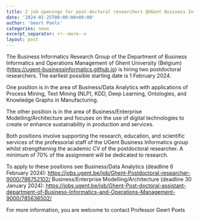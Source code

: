 ```yaml
---
title: 2 job openings for post-doctoral researchers @UGent Business Informatics
date: '2024-01-25T00:00:00+00:00'
author: 'Geert Poels'
categories: news
excerpt_separator: <!--more-->
layout: post
---
```


The Business Informatics Research Group of the Department of Business Informatics and Operations Management of Ghent University (Belgium) (<https://ugent-businessinformatics.github.io>) is hiring two postdoctoral researchers. The earliest possible starting date is 1 February 2024.

One position is in the area of Business/Data Analytics with applications of Process Mining, Text Mining (NLP), KDD, Deep Learning, Ontologies, and Knowledge Graphs in Manufacturing. 

The other position is in the area of Business/Enterprise Modelling/Architecture and focuses on the use of digital technologies to create or enhance sustainability in production and services.

Both positions involve supporting the research, education, and scientific services of the professorial staff of the UGent Business Informatics group whilst strengthening the academic CV of the postdoctoral researcher. A minimum of 70% of the assignment will be dedicated to research.

To apply to these positions see
Business/Data Analytics (deadline 6 February 2024): <https://jobs.ugent.be/job/Ghent-Postdoctoral-researcher-9000/786752102/>
Business/Enterprise Modelling/Architecture (deadline 30 January 2024): <https://jobs.ugent.be/job/Ghent-Post-doctoral-assistant-department-of-Business-Informatics-and-Operations-Management-9000/785636502/>

For more information, you are welcome to contact Professor Geert Poels
<!--more-->
